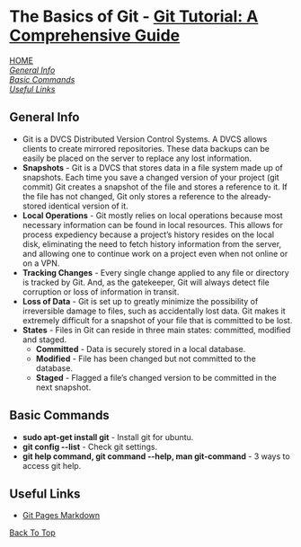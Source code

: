 # The Basics of Git - [Git Tutorial: A Comprehensive Guide](https://blog.udemy.com/git-tutorial-a-comprehensive-guide/)

[HOME](./README.md)  
[_General Info_](#general-info)  
[_Basic Commands_](#basic-commands)  
[_Useful Links_](#useful-links)  

## General Info

- Git is a DVCS Distributed Version Control Systems. A DVCS allows clients to create mirrored repositories. These data backups can be easily be placed on the server to replace any lost information.
- **Snapshots** - Git is a DVCS that stores data in a file system made up of snapshots. Each time you save a changed version of your project (git commit)  Git creates a snapshot of the file and stores a reference to it. If the file has not changed, Git only stores a reference to the already-stored identical version of it.
- **Local Operations** - Git mostly relies on local operations because most necessary information can be found in local resources. This allows for process expediency because a project’s history resides on the local disk, eliminating the need to fetch history information from the server, and allowing one to continue work on a project even when not online or on a VPN.
- **Tracking Changes** - Every single change applied to any file or directory is tracked by Git. And, as the gatekeeper, Git will always detect file corruption or loss of information in transit.
- **Loss of Data** - Git is set up to greatly minimize the possibility of irreversible damage to files, such as accidentally lost data. Git makes it extremely difficult for a snapshot of your file that is committed to be lost.
- **States** - Files in Git can reside in three main states: committed, modified and staged.
  - **Committed** - Data is securely stored in a local database.
  - **Modified** - File has been changed but not committed to the database.
  - **Staged** - Flagged a file’s changed version to be committed in the next snapshot.

## Basic Commands

- **sudo apt-get install git** - Install git for ubuntu.
- **git config --list** - Check git settings.
- **git help command, git command --help, man git-command** - 3 ways to access git help.

## Useful Links

- [Git Pages Markdown](https://docs.github.com/en/get-started/writing-on-github/getting-started-with-writing-and-formatting-on-github/basic-writing-and-formatting-syntax)

[Back To Top](#the-basics-of-git---git-tutorial-a-comprehensive-guide)

